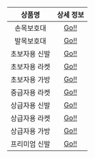상품명 | 상세 정보 
:---:|:---:
손목보호대|[Go!!](http://leechangyong.github.io/jekyll/update/2015/06/02/hand.html)
발목보호대|[Go!!](http://leechangyong.github.io/2015/06/02/knee.html)
초보자용 신발|[Go!!](http://leechangyong.github.io/2015/06/02/lowmidshoe.html)
초보자용 라켓|[Go!!](http://leechangyong.github.io/2015/06/02/lowracket.html)
초보자용 가방|[Go!!](http://leechangyong.github.io/2015/06/02/lowback.html)
중급자용 라켓|[Go!!](http://leechangyong.github.io/2015/06/02/midracket.html)
상급자용 신발|[Go!!](http://leechangyong.github.io/2015/06/02/highshoe.html)
상급자용 라켓|[Go!!](http://leechangyong.github.io/2015/06/02/highracket.html)
상급자용 가방|[Go!!](http://leechangyong.github.io/2015/06/02/highback.html)
프리미엄 신발|[Go!!](http://leechangyong.github.io/2015/06/02/premiumshoe.html)
